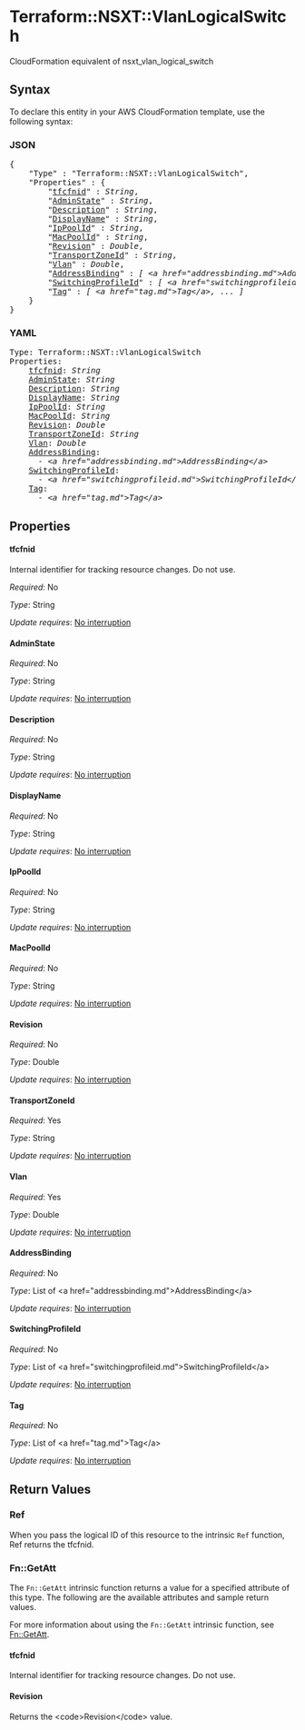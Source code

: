 # Terraform::NSXT::VlanLogicalSwitch

CloudFormation equivalent of nsxt_vlan_logical_switch

## Syntax

To declare this entity in your AWS CloudFormation template, use the following syntax:

### JSON

<pre>
{
    "Type" : "Terraform::NSXT::VlanLogicalSwitch",
    "Properties" : {
        "<a href="#tfcfnid" title="tfcfnid">tfcfnid</a>" : <i>String</i>,
        "<a href="#adminstate" title="AdminState">AdminState</a>" : <i>String</i>,
        "<a href="#description" title="Description">Description</a>" : <i>String</i>,
        "<a href="#displayname" title="DisplayName">DisplayName</a>" : <i>String</i>,
        "<a href="#ippoolid" title="IpPoolId">IpPoolId</a>" : <i>String</i>,
        "<a href="#macpoolid" title="MacPoolId">MacPoolId</a>" : <i>String</i>,
        "<a href="#revision" title="Revision">Revision</a>" : <i>Double</i>,
        "<a href="#transportzoneid" title="TransportZoneId">TransportZoneId</a>" : <i>String</i>,
        "<a href="#vlan" title="Vlan">Vlan</a>" : <i>Double</i>,
        "<a href="#addressbinding" title="AddressBinding">AddressBinding</a>" : <i>[ &lt;a href=&#34;addressbinding.md&#34;&gt;AddressBinding&lt;/a&gt;, ... ]</i>,
        "<a href="#switchingprofileid" title="SwitchingProfileId">SwitchingProfileId</a>" : <i>[ &lt;a href=&#34;switchingprofileid.md&#34;&gt;SwitchingProfileId&lt;/a&gt;, ... ]</i>,
        "<a href="#tag" title="Tag">Tag</a>" : <i>[ &lt;a href=&#34;tag.md&#34;&gt;Tag&lt;/a&gt;, ... ]</i>
    }
}
</pre>

### YAML

<pre>
Type: Terraform::NSXT::VlanLogicalSwitch
Properties:
    <a href="#tfcfnid" title="tfcfnid">tfcfnid</a>: <i>String</i>
    <a href="#adminstate" title="AdminState">AdminState</a>: <i>String</i>
    <a href="#description" title="Description">Description</a>: <i>String</i>
    <a href="#displayname" title="DisplayName">DisplayName</a>: <i>String</i>
    <a href="#ippoolid" title="IpPoolId">IpPoolId</a>: <i>String</i>
    <a href="#macpoolid" title="MacPoolId">MacPoolId</a>: <i>String</i>
    <a href="#revision" title="Revision">Revision</a>: <i>Double</i>
    <a href="#transportzoneid" title="TransportZoneId">TransportZoneId</a>: <i>String</i>
    <a href="#vlan" title="Vlan">Vlan</a>: <i>Double</i>
    <a href="#addressbinding" title="AddressBinding">AddressBinding</a>: <i>
      - &lt;a href=&#34;addressbinding.md&#34;&gt;AddressBinding&lt;/a&gt;</i>
    <a href="#switchingprofileid" title="SwitchingProfileId">SwitchingProfileId</a>: <i>
      - &lt;a href=&#34;switchingprofileid.md&#34;&gt;SwitchingProfileId&lt;/a&gt;</i>
    <a href="#tag" title="Tag">Tag</a>: <i>
      - &lt;a href=&#34;tag.md&#34;&gt;Tag&lt;/a&gt;</i>
</pre>

## Properties

#### tfcfnid

Internal identifier for tracking resource changes. Do not use.

_Required_: No

_Type_: String

_Update requires_: [No interruption](https://docs.aws.amazon.com/AWSCloudFormation/latest/UserGuide/using-cfn-updating-stacks-update-behaviors.html#update-no-interrupt)

#### AdminState

_Required_: No

_Type_: String

_Update requires_: [No interruption](https://docs.aws.amazon.com/AWSCloudFormation/latest/UserGuide/using-cfn-updating-stacks-update-behaviors.html#update-no-interrupt)

#### Description

_Required_: No

_Type_: String

_Update requires_: [No interruption](https://docs.aws.amazon.com/AWSCloudFormation/latest/UserGuide/using-cfn-updating-stacks-update-behaviors.html#update-no-interrupt)

#### DisplayName

_Required_: No

_Type_: String

_Update requires_: [No interruption](https://docs.aws.amazon.com/AWSCloudFormation/latest/UserGuide/using-cfn-updating-stacks-update-behaviors.html#update-no-interrupt)

#### IpPoolId

_Required_: No

_Type_: String

_Update requires_: [No interruption](https://docs.aws.amazon.com/AWSCloudFormation/latest/UserGuide/using-cfn-updating-stacks-update-behaviors.html#update-no-interrupt)

#### MacPoolId

_Required_: No

_Type_: String

_Update requires_: [No interruption](https://docs.aws.amazon.com/AWSCloudFormation/latest/UserGuide/using-cfn-updating-stacks-update-behaviors.html#update-no-interrupt)

#### Revision

_Required_: No

_Type_: Double

_Update requires_: [No interruption](https://docs.aws.amazon.com/AWSCloudFormation/latest/UserGuide/using-cfn-updating-stacks-update-behaviors.html#update-no-interrupt)

#### TransportZoneId

_Required_: Yes

_Type_: String

_Update requires_: [No interruption](https://docs.aws.amazon.com/AWSCloudFormation/latest/UserGuide/using-cfn-updating-stacks-update-behaviors.html#update-no-interrupt)

#### Vlan

_Required_: Yes

_Type_: Double

_Update requires_: [No interruption](https://docs.aws.amazon.com/AWSCloudFormation/latest/UserGuide/using-cfn-updating-stacks-update-behaviors.html#update-no-interrupt)

#### AddressBinding

_Required_: No

_Type_: List of &lt;a href=&#34;addressbinding.md&#34;&gt;AddressBinding&lt;/a&gt;

_Update requires_: [No interruption](https://docs.aws.amazon.com/AWSCloudFormation/latest/UserGuide/using-cfn-updating-stacks-update-behaviors.html#update-no-interrupt)

#### SwitchingProfileId

_Required_: No

_Type_: List of &lt;a href=&#34;switchingprofileid.md&#34;&gt;SwitchingProfileId&lt;/a&gt;

_Update requires_: [No interruption](https://docs.aws.amazon.com/AWSCloudFormation/latest/UserGuide/using-cfn-updating-stacks-update-behaviors.html#update-no-interrupt)

#### Tag

_Required_: No

_Type_: List of &lt;a href=&#34;tag.md&#34;&gt;Tag&lt;/a&gt;

_Update requires_: [No interruption](https://docs.aws.amazon.com/AWSCloudFormation/latest/UserGuide/using-cfn-updating-stacks-update-behaviors.html#update-no-interrupt)

## Return Values

### Ref

When you pass the logical ID of this resource to the intrinsic `Ref` function, Ref returns the tfcfnid.

### Fn::GetAtt

The `Fn::GetAtt` intrinsic function returns a value for a specified attribute of this type. The following are the available attributes and sample return values.

For more information about using the `Fn::GetAtt` intrinsic function, see [Fn::GetAtt](https://docs.aws.amazon.com/AWSCloudFormation/latest/UserGuide/intrinsic-function-reference-getatt.html).

#### tfcfnid

Internal identifier for tracking resource changes. Do not use.

#### Revision

Returns the &lt;code&gt;Revision&lt;/code&gt; value.


